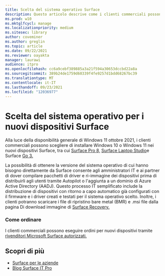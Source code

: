 ```yaml
---
title: Scelta del sistema operativo Surface
description: Questo articolo descrive come i clienti commerciali possono acquistare nuovi dispositivi Surface con Windows 10 o Windows 11.
ms.prod: w10
ms.mktglfcycl: manage
ms.localizationpriority: medium
ms.sitesec: library
author: coveminer
ms.author: greglin
ms.topic: article
ms.date: 09/22/2021
ms.reviewer: oayakta
manager: laurawi
audience: itpro
ms.openlocfilehash: cc6a9cebf389885a3a21f594a30653dccbd22a8a
ms.sourcegitcommit: 389b24de1759d60339f4fe9257d1bdd68267bc39
ms.translationtype: MT
ms.contentlocale: it-IT
ms.lasthandoff: 09/23/2021
ms.locfileid: "12036977"
---
```

# <a name="os-choice-for-new-surface-devices"></a>Scelta del sistema operativo per i nuovi dispositivi Surface
 
Alla luce della disponibilità generale di Windows 11 ottobre 2021, i clienti commerciali possono scegliere di installare Windows 10 o Windows 11 nei nuovi dispositivi Surface, tra cui [Surface Pro 8,](https://www.microsoft.com/surface/business/surface-pro-8) [Surface Laptop Studio](https://www.microsoft.com/surface/business/surface-laptop-studio)e Surface [Go 3.](https://www.microsoft.com/surface/business/surface-go-3)  
 
La possibilità di ottenere la versione del sistema operativo di cui hanno bisogno direttamente da Surface consente agli amministratori IT e ai partner di dover compilare pacchetti di driver e ri-immagine dei dispositivi prima di distribuirli agli utenti tramite Autopilot o l'aggiunta a un dominio di Azure Active Directory (AADJ). Questo processo IT semplificato include la distribuzione di dispositivi con ritorno a capo automatico già configurati con il firmware e i driver creati e testati per il sistema operativo scelto. Inoltre, i clienti potranno scaricare i file di ripristino bare metal (BMR) e .msi file dalla pagina Di download immagine di [Surface Recovery.](https://support.microsoft.com/surface-recovery-image) 
 
### <a name="how-to-order"></a>Come ordinare

I clienti commerciali possono eseguire ordini per nuovi dispositivi tramite [rivenditori Microsoft Surface autorizzati.](https://www.microsoft.com/surface/business/where-to-buy-microsoft-surface?)

## <a name="learn-more"></a>Scopri di più

- [Surface per le aziende](https://www.microsoft.com/surface/business)
- [Blog Surface IT Pro](https://techcommunity.microsoft.com/t5/surface-it-pro-blog/bg-p/SurfaceITPro)